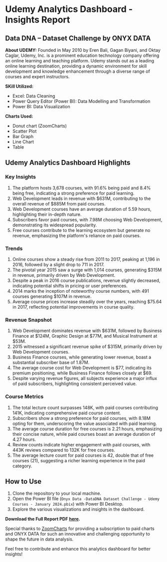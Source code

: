 # Udemy Analytics Dashboard - Insights Report

## Data DNA – Dataset Challenge by ONYX DATA

**About UDEMY:**
Founded in May 2010 by Eren Bali, Gagan Biyani, and Oktay Caglar, Udemy, Inc. is a prominent education technology company offering an online learning and teaching platform. Udemy stands out as a leading online learning destination, providing a dynamic environment for skill development and knowledge enhancement through a diverse range of courses and expert instructors.

**SKill Utilized:**
- Excel: Data Cleaning
- Power Query Editor (Power BI): Data Modelling and Transformation
- Power BI: Data Visualization

**Charts Used:**
- Donut chart (ZoomCharts)
- Scatter Plot
- Bar Graph
- Line Chart
- Table

## Udemy Analytics Dashboard Highlights

### Key Insights
1. The platform hosts 3,678 courses, with 91.6% being paid and 8.4% being free, indicating a strong preference for paid learning.
2. Web Development leads in revenue with $631M, contributing to the overall revenue of $885M from paid courses.
3. Web Development courses have an average duration of 5.59 hours, highlighting their in-depth nature.
4. Subscribers favor paid courses, with 7.98M choosing Web Development, demonstrating its widespread popularity.
5. Free courses contribute to the learning ecosystem but generate no revenue, emphasizing the platform's reliance on paid courses.

### Trends
1. Online courses show a steady rise from 2011 to 2017, peaking at 1,196 in 2016, followed by a slight drop to 711 in 2017.
2. The pivotal year 2015 saw a surge with 1,014 courses, generating $315M in revenue, primarily driven by Web Development.
3. Despite a peak in 2016 course publications, revenue slightly decreased, indicating potential shifts in pricing or user preferences.
4. 2014 marks the inception of noteworthy course numbers, with 491 courses generating $107M in revenue.
5. Average course prices increase steadily over the years, reaching $75.64 in 2017, reflecting potential improvements in course quality.

### Revenue Snapshot
1. Web Development dominates revenue with $631M, followed by Business Finance at $124M, Graphic Design at $77M, and Musical Instrument at $53M.
2. 2015 witnessed a significant revenue spike of $315M, primarily driven by Web Development courses.
3. Business Finance courses, while generating lower revenue, boast a substantial subscriber base of 1.87M.
4. The average course cost for Web Development is $77, indicating its premium positioning, while Business Finance follows closely at $69.
5. Despite varying revenue figures, all subjects experience a major influx of paid subscribers, highlighting consistent perceived value.

### Course Metrics
1. The total lecture count surpasses 148K, with paid courses contributing 141K, indicating comprehensive paid course content.
2. Subscribers show a strong preference for paid courses, with 8.18M opting for them, underscoring the value associated with paid learning.
3. The average course duration for free courses is 2.21 hours, emphasizing their concise nature, while paid courses boast an average duration of 4.27 hours.
4. Review counts indicate higher engagement with paid courses, with 443K reviews compared to 132K for free courses.
5. The average lecture count for paid courses is 42, double that of free courses (21), suggesting a richer learning experience in the paid category.

## How to Use
1. Clone the repository to your local machine.
2. Open the Power BI file (`Onyx Data -DataDNA Dataset Challenge - Udemy Courses - January 2024.pbix`) with Power BI Desktop.
3. Explore the various visualizations and insights in the dashboard.

**Download the Full Report PDF [here](link_to_your_pdf_file).**

Special thanks to [ZoomCharts](https://www.zoomcharts.com/) for providing a subscription to paid charts and ONYX DATA for such an innovative and challenging opportunity to shape the future in data analysis.

Feel free to contribute and enhance this analytics dashboard for better insights!
